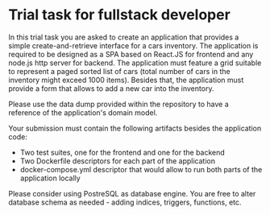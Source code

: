 # Trial task for fullstack developer

In this trial task you are asked to create an application that provides a simple create-and-retrieve interface for a cars inventory. The application is required to be designed as a SPA based on React.JS for frontend and any node.js http server for backend. The application must feature a grid suitable to represent a paged sorted list of cars (total number of cars in the inventory might exceed 1000 items). Besides that, the application must provide a form that allows to add a new car into the inventory.

Please use the data dump provided within the repository to have a reference of the application's domain model.

Your submission must contain the following artifacts besides the application code:

* Two test suites, one for the frontend and one for the backend
* Two Dockerfile descriptors for each part of the application
* docker-compose.yml descriptor that would allow to run both parts of the application locally

Please consider using PostreSQL as database engine. You are free to alter database schema as needed - adding indices, triggers, functions, etc.
